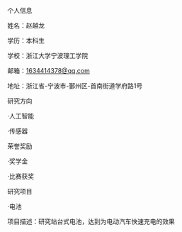 个人信息

姓名：赵越龙

学历：本科生

学校：浙江大学宁波理工学院

邮箱：1634414378@qq.com

地址：浙江省-宁波市-鄞州区-首南街道学府路1号

研究方向

·人工智能

·传感器

荣誉奖励

·奖学金

·比赛获奖

研究项目

·电池

项目描述：研究站台式电池，达到为电动汽车快速充电的效果
